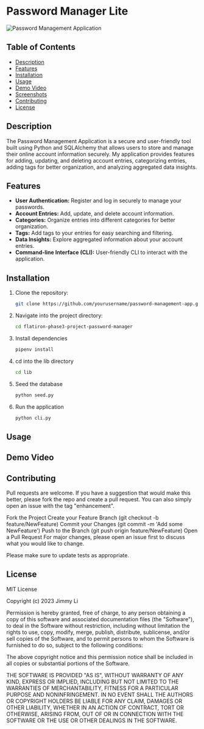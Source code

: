 # Password Manager Lite

![Password Management Application](https://github.com/jmyli562/flatiron-phase3-project-password-manager/assets/60550632/a46670b9-ccf3-4595-9878-521f90a913d1)

## Table of Contents

- [Description](#description)
- [Features](#features)
- [Installation](#installation)
- [Usage](#usage)
- [Demo Video](#demo)
- [Screenshots](#screenshots)
- [Contributing](#contributing)
- [License](#license)

## Description

The Password Management Application is a secure and user-friendly tool built using Python and SQLAlchemy that allows users to store and manage their online account information securely. My application provides features for adding, updating, and deleting account entries, categorizing entries, adding tags for better organization, and analyzing aggregated data insights.

## Features

- **User Authentication:** Register and log in securely to manage your passwords.
- **Account Entries:** Add, update, and delete account information.
- **Categories:** Organize entries into different categories for better organization.
- **Tags:** Add tags to your entries for easy searching and filtering.
- **Data Insights:** Explore aggregated information about your account entries.
- **Command-line Interface (CLI):** User-friendly CLI to interact with the application.

## Installation

1. Clone the repository:
   ```bash
   git clone https://github.com/yourusername/password-management-app.git
   
2. Navigate into the project directory:
   ```bash
   cd flatiron-phase3-project-password-manager

3. Install dependencies
   ```bash
   pipenv install
   
4. cd into the lib directory
   ```bash
   cd lib
5. Seed the database
   ```bash
   python seed.py
6. Run the application
   ```bash
   python cli.py

## Usage

## Demo Video
## Contributing

Pull requests are welcome. If you have a suggestion that would make this better, please fork the repo and create a pull request. You can also simply open an issue with the tag "enhancement".

Fork the Project Create your Feature Branch (git checkout -b feature/NewFeature) Commit your Changes (git commit -m 'Add some NewFeature') Push to the Branch (git push origin feature/NewFeature) Open a Pull Request For major changes, please open an issue first to discuss what you would like to change.

Please make sure to update tests as appropriate.

## License
MIT License

Copyright (c) 2023 Jimmy Li

Permission is hereby granted, free of charge, to any person obtaining a copy of this software and associated documentation files (the "Software"), to deal in the Software without restriction, including without limitation the rights to use, copy, modify, merge, publish, distribute, sublicense, and/or sell copies of the Software, and to permit persons to whom the Software is furnished to do so, subject to the following conditions:

The above copyright notice and this permission notice shall be included in all copies or substantial portions of the Software.

THE SOFTWARE IS PROVIDED "AS IS", WITHOUT WARRANTY OF ANY KIND, EXPRESS OR IMPLIED, INCLUDING BUT NOT LIMITED TO THE WARRANTIES OF MERCHANTABILITY, FITNESS FOR A PARTICULAR PURPOSE AND NONINFRINGEMENT. IN NO EVENT SHALL THE AUTHORS OR COPYRIGHT HOLDERS BE LIABLE FOR ANY CLAIM, DAMAGES OR OTHER LIABILITY, WHETHER IN AN ACTION OF CONTRACT, TORT OR OTHERWISE, ARISING FROM, OUT OF OR IN CONNECTION WITH THE SOFTWARE OR THE USE OR OTHER DEALINGS IN THE SOFTWARE.
